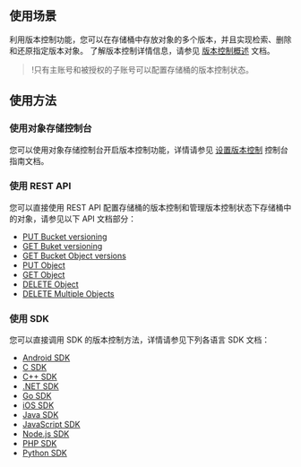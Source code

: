 ## 使用场景
利用版本控制功能，您可以在存储桶中存放对象的多个版本，并且实现检索、删除和还原指定版本对象。
了解版本控制详情信息，请参见 [版本控制概述](https://cloud.tencent.com/document/product/436/19883) 文档。

>!只有主账号和被授权的子账号可以配置存储桶的版本控制状态。

## 使用方法

### 使用对象存储控制台
您可以使用对象存储控制台开启版本控制功能，详情请参见 [设置版本控制](https://cloud.tencent.com/document/product/436/19881) 控制台指南文档。


### 使用 REST API

您可以直接使用 REST API 配置存储桶的版本控制和管理版本控制状态下存储桶中的对象，请参见以下 API 文档部分：
- [PUT Bucket versioning](https://cloud.tencent.com/document/product/436/19889)
- [GET Buket versioning](https://cloud.tencent.com/document/product/436/19888)
- [GET Bucket Object versions](https://cloud.tencent.com/document/product/436/35521)
- [PUT Object](https://cloud.tencent.com/document/product/436/7749)
- [GET Object](https://cloud.tencent.com/document/product/436/7753)
- [DELETE Object](https://cloud.tencent.com/document/product/436/7743)
- [DELETE Multiple Objects](https://cloud.tencent.com/document/product/436/8289)

### 使用 SDK

您可以直接调用 SDK 的版本控制方法，详情请参见下列各语言 SDK 文档：

- [Android SDK](https://cloud.tencent.com/document/product/436/41901)
- [C SDK](https://cloud.tencent.com/document/product/436/35559#.E7.89.88.E6.9C.AC.E6.8E.A7.E5.88.B6)
- [C++ SDK](https://cloud.tencent.com/document/product/436/35162#.E7.89.88.E6.9C.AC.E6.8E.A7.E5.88.B6)
- [.NET SDK](https://cloud.tencent.com/document/product/436/42606)
- [Go SDK](https://cloud.tencent.com/document/product/436/35058#.E7.89.88.E6.9C.AC.E6.8E.A7.E5.88.B6)
- [iOS SDK](https://cloud.tencent.com/document/product/436/34108#.E7.89.88.E6.9C.AC.E6.8E.A7.E5.88.B6)
- [Java SDK](https://cloud.tencent.com/document/product/436/35216#.E7.89.88.E6.9C.AC.E6.8E.A7.E5.88.B6)
- [JavaScript SDK](https://cloud.tencent.com/document/product/436/43602)
- [Node.js SDK](https://cloud.tencent.com/document/product/436/43804)
- [PHP SDK](https://cloud.tencent.com/document/product/436/41807)
- [Python SDK](https://cloud.tencent.com/document/product/436/35152#.E7.89.88.E6.9C.AC.E6.8E.A7.E5.88.B6)
